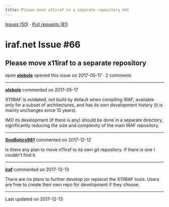 ```yaml
---
title: Please move x11iraf to a separate repository #66
---
```


[Issues (50)](https://iraf-community.github.io/iraf-v216/issues) · [Pull requests (81)](https://iraf-community.github.io/iraf-v216/issues/pulls)

# iraf.net Issue #66
## Please move x11iraf to a separate repository
*open* **[olebole](https://github.com/olebole)** opened this issue on 2017-05-17 · 2 comments

- - - -

**[olebole](https://github.com/olebole)** commented on 2017-05-17

X11IRAF is outdated, not build by default when compiling IRAF,  available only for a subset of architectures, and has its own development history (it is mainly unchanges since 10 years).  
  
IMO its development (if there is any) should be done in a separate directory, significantly reducing the size and complexity of the main IRAF repository.
- - - -

**[SnoBotics981](https://github.com/SnoBotics981)** commented on 2017-12-12

Is there any plan to move x11iraf to its own git repository. If there is one I couldn't find it. 
- - - -

**[iraf](https://github.com/iraf)** commented on 2017-12-13

There are no plans to further develop (or replace) the X11IRAF tools.  Users are free to create their own repo for development if they choose.

- - - -

Last updated on 2017-12-13
